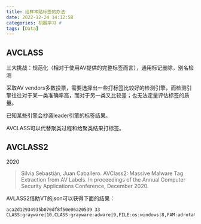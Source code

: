 ```yaml
---
title: 给样本贴标签的办法
date: 2022-12-24 14:12:58
categories: 机器学习 #
tags: [Data]
---
```


## AVCLASS

三大挑战：规范化（相对于使用AV提供的完整标签而言），通用标记删除，别名检测

采取AV vendors多数投票，需要选择出一些打标签比较好的检测引擎，而检测引擎往往对于某一类准确率高，而对于另一类又比较差；也无法定量评估标签的质量。

已知某些引擎会抄袭leader引擎的标签结果。

AVCLASS可以代替聚类过程和给聚类结果打标签。

## AVCLASS2

2020

> Silvia Sebastián, Juan Caballero. AVClass2: Massive Malware Tag Extraction from AV Labels. In proceedings of the Annual Computer Security Applications Conference, December 2020. 

AVLASS2借助VT的json可以获得下面的结果：

```
aca2d12934935b070df8f50e06a20539 33 CLASS:grayware|10,CLASS:grayware:adware|9,FILE:os:windows|8,FAM:adrotator|8,CLASS:downloader|3,FAM:zlob|2
```




